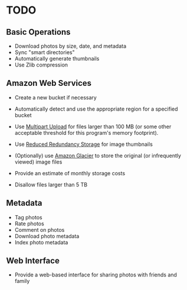 # TODO

## Basic Operations

- Download photos by size, date, and metadata
- Sync "smart directories"
- Automatically generate thumbnails
- Use Zlib compression


## Amazon Web Services

- Create a new bucket if necessary
- Automatically detect and use the appropriate region for a specified bucket
- Use [Multipart Upload][multipart] for files larger than 100 MB (or some other acceptable threshold for this program's memory footprint).
- Use [Reduced Redundancy Storage][rrs] for image thumbnails
- (Optionally) use [Amazon Glacier][glacier] to store the original (or infrequently viewed) image files
- Provide an estimate of monthly storage costs
- Disallow files larger than 5 TB

  [multipart]: http://docs.amazonwebservices.com/AmazonS3/latest/dev/UploadingObjects.html
  [rrs]: http://aws.amazon.com/s3/faqs/#What_is_RRS
  [glacier]: http://aws.amazon.com/glacier/

## Metadata

- Tag photos
- Rate photos
- Comment on photos
- Download photo metadata
- Index photo metadata

## Web Interface

- Provide a web-based interface for sharing photos with friends and family